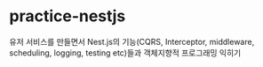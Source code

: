 # practice-nestjs
유저 서비스를 만들면서 Nest.js의 기능(CQRS, Interceptor, middleware, scheduling, logging, testing etc)들과 객체지향적 프로그래밍 익히기
